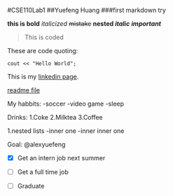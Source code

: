 #CSE110Lab1
##Yuefeng Huang
###first markdown try

**this is bold**
*italicized*
~~mistake~~
**nested _italic_**
***important***

> This is coded

These are code quoting:
```
cout << "Hello World";
```

This is my [linkedin page](https://www.linkedin.com/in/yuefeng-huang/).

[readme file](CSE110Lab1/readme.md)

My habbits:
-soccer
-video game
-sleep

Drinks:
1.Coke
2.Milktea
3.Coffee

1.nested lists
  -inner one
    -inner inner one
    
Goal: @alexyuefeng
- [x] Get an intern job next summer
- [ ] Get a full time job
- [ ] Graduate

